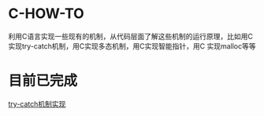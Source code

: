 # C-HOW-TO
利用C语言实现一些现有的机制，从代码层面了解这些机制的运行原理，比如用C实现try-catch机制，用C实现多态机制，用C实现智能指针，用C 实现malloc等等

# 目前已完成
[try-catch机制实现](https://github.com/zyfjeff/C-HOW-TO/tree/master/c-try-catch)
